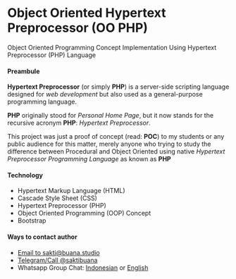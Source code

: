 # Object Oriented Hypertext Preprocessor (OO PHP)
Object Oriented Programming Concept Implementation 
Using Hypertext Preprocessor (PHP) Language
<br/>

<h4>Preambule</h4>
<p>
	<b>Hypertext Preprocessor</b> (or simply <b>PHP</b>) is a server-side scripting language designed for <i>web development</i> but also used as a general-purpose programming language.
</p>
<p>	
	<b>PHP</b> originally stood for <i>Personal Home Page</i>, but it now stands for the recursive acronym <b>PHP</b>: <i>Hypertext Preprocessor</i>.
</p>

<p>This project was just a proof of concept (read: <b>POC</b>) to my students or any public audience for this matter, merely anyone who trying to study the difference between Procedural and Object Oriented using native <i>Hypertext Preprocessor Programming Language</i> as known as <b>PHP</b>

<h4>Technology</h4>
<ul>
<li>Hypertext Markup Language (HTML)</li>
<li>Cascade Style Sheet (CSS)</li>
<li>Hypertext Preprocessor (PHP)</li>
<li>Object Oriented Programming (OOP) Concept</li>
<li>Bootstrap</li>
</ul>

<h4>Ways to contact author</h4>
<ul>
	<li><a href="mailto:sakti@buana.studio">Email to sakti@buana.studio</a></li>
	<li><a href="https://t.me/saktibuana">Telegram/Call @saktibuana</a></li>
	<li>Whatsapp Group Chat: <a href="https://chat.whatsapp.com/AxXIhHLPv90Eax2qiQXv8T">Indonesian</a> or <a href="https://chat.whatsapp.com/1oarLHGaDZEFbKv0LnCIwz">English</a></li>
</p>
